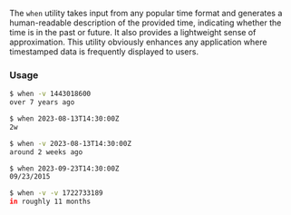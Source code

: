 The `when` utility takes input from any popular time format and generates a human-readable description of the provided time, indicating whether the time is in the past or future. It also provides a lightweight sense of approximation. This utility obviously enhances any application where timestamped data is frequently displayed to users.

### Usage

```bash
$ when -v 1443018600
over 7 years ago

$ when 2023-08-13T14:30:00Z
2w

$ when -v 2023-08-13T14:30:00Z
around 2 weeks ago

$ when 2023-09-23T14:30:00Z
09/23/2015

$ when -v -v 1722733189
in roughly 11 months
```